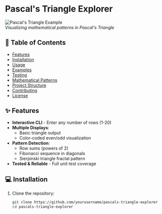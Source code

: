 # Pascal's Triangle Explorer

![Pascal's Triangle Example](examples/colored_output.png)  
*Visualizing mathematical patterns in Pascal's Triangle*

## 📖 Table of Contents
- [Features](#-features)
- [Installation](#-installation)
- [Usage](#-usage)
- [Examples](#-examples)
- [Testing](#-testing)
- [Mathematical Patterns](#-mathematical-patterns)
- [Project Structure](#-project-structure)
- [Contributing](#-contributing)
- [License](#-license)

## ✨ Features
- **Interactive CLI** - Enter any number of rows (1-20)
- **Multiple Displays**:
  - Basic triangle output
  - Color-coded even/odd visualization
- **Pattern Detection**:
  - Row sums (powers of 2)
  - Fibonacci sequence in diagonals
  - Sierpinski triangle fractal pattern
- **Tested & Reliable** - Full unit test coverage

## 💻 Installation
1. Clone the repository:
   ```bash
   git clone https://github.com/yourusername/pascals-triangle-explorer.git
   cd pascals-triangle-explorer